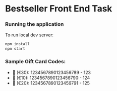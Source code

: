 # Bestseller Front End Task

### Running the application

To run local dev server:

```sh
npm install
npm start
```

### Sample Gift Card Codes:

- 🎁 (€30): 1234567890123456789 - 123
- 🎁 (€10): 1234567890123456790 - 124
- 🎁 (€20): 1234567890123456791 - 125
